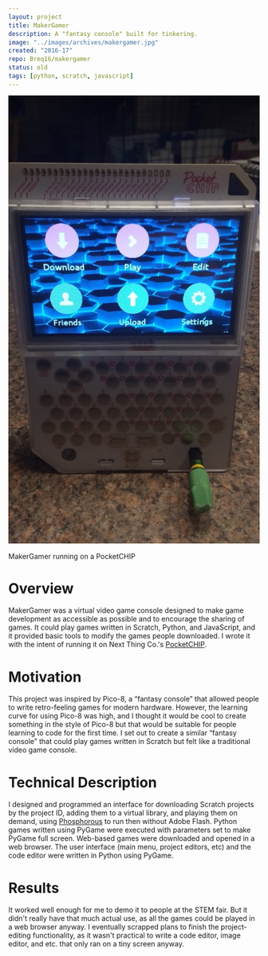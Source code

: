 ```yaml
---
layout: project
title: MakerGamer
description: A "fantasy console" built for tinkering.
image: "../images/archives/makergamer.jpg"
created: "2016-17"
repo: Breq16/makergamer
status: old
tags: [python, scratch, javascript]
---
```


![](../images/archives/makergamer.jpg)

<Caption>
MakerGamer running on a PocketCHIP
</Caption>

# Overview

MakerGamer was a virtual video game console designed to make game development as accessible as possible and to encourage the sharing of games. It could play games written in Scratch, Python, and JavaScript, and it provided basic tools to modify the games people downloaded. I wrote it with the intent of running it on Next Thing Co.'s [PocketCHIP](https://www.theverge.com/circuitbreaker/2016/7/19/12227806/pocketchip-review-portable-linux-computer).

# Motivation

This project was inspired by Pico-8, a “fantasy console” that allowed people to write retro-feeling games for modern hardware. However, the learning curve for using Pico-8 was high, and I thought it would be cool to create something in the style of Pico-8 but that would be suitable for people learning to code for the first time. I set out to create a similar “fantasy console” that could play games written in Scratch but felt like a traditional video game console.

# Technical Description

I designed and programmed an interface for downloading Scratch projects by the project ID, adding them to a virtual library, and playing them on demand, using [Phosphorous](https://phosphorus.github.io/) to run then without Adobe Flash. Python games written using PyGame were executed with parameters set to make PyGame full screen. Web-based games were downloaded and opened in a web browser. The user interface (main menu, project editors, etc) and the code editor were written in Python using PyGame.

# Results

It worked well enough for me to demo it to people at the STEM fair. But it didn't really have that much actual use, as all the games could be played in a web browser anyway. I eventually scrapped plans to finish the project-editing functionality, as it wasn't practical to write a code editor, image editor, and etc. that only ran on a tiny screen anyway.
